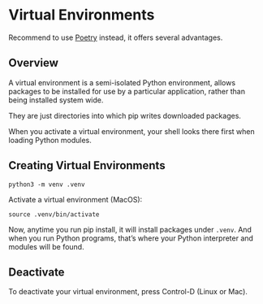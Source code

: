 # Virtual Environments

Recommend to use [Poetry](./poetry.md) instead, it offers several advantages.

## Overview

A virtual environment is a semi-isolated Python environment, allows packages to be installed for use by a particular application, rather than being installed system wide.

They are just directories into which pip writes downloaded packages.

When you activate a virtual environment, your shell looks there first when loading Python modules.


## Creating Virtual Environments

```shell copy
python3 -m venv .venv
```

Activate a virtual environment (MacOS):

```shell copy
source .venv/bin/activate
```

Now, anytime you run pip install, it will install packages under `.venv`. And when you run Python programs, that’s where your Python interpreter and modules will be found.


## Deactivate

To deactivate your virtual environment, press Control-D (Linux or Mac).
